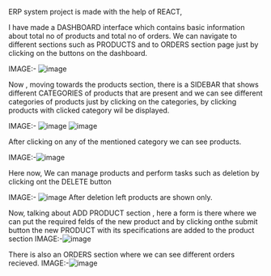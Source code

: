 
ERP system project is made with the help of REACT,

I have made a DASHBOARD interface which contains basic information about total no of products and total no of orders. We can 
navigate to different sections such as PRODUCTS and to ORDERS section page just by clicking on the buttons on the dashboard.
 
 IMAGE:-  ![image](https://github.com/ankush45r/ERP-SYSTEM/assets/130866395/76ed1698-047c-4143-963b-6b6ee3ec500f)

Now , moving towards the products section, there is a SIDEBAR that shows different CATEGORIES of products that are present and
we can see different categories of products just by clicking on the categories, by clicking products with clicked category wil
be displayed.

 IMAGE:-  ![image](https://github.com/ankush45r/ERP-SYSTEM/assets/130866395/3c75cbef-7ece-4eb7-95de-e91ab4402bd7)
          ![image](https://github.com/ankush45r/ERP-SYSTEM/assets/130866395/cec458b6-276c-456f-bb4c-38bcb9921f20)


 After clicking on any of the mentioned category we can see products.

 IMAGE:-![image](https://github.com/ankush45r/ERP-SYSTEM/assets/130866395/233e08f4-dee3-4d9b-bb19-c2fda6987a12)

 Here now, We can manage products and perform tasks such as deletion by clicking ont the DELETE button

 IMAGE:- ![image](https://github.com/ankush45r/ERP-SYSTEM/assets/130866395/d03ebc51-b827-479b-82ec-e6c78d88b227)
 After deletion left products are shown only.

Now, talking about ADD PRODUCT section , here a form is there where we can put the required felds of the new product and by clicking
onthe submit button the new PRODUCT with its specifications are added to the product section 
 IMAGE:-![image](https://github.com/ankush45r/ERP-SYSTEM/assets/130866395/cc23e578-e93d-4559-b9cd-793924614797)

There is also an ORDERS section where we can see different orders recieved.
IMAGE:-![image](https://github.com/ankush45r/ERP-SYSTEM/assets/130866395/2e3f2396-9e04-4470-93c0-daea039cdefd)





 
